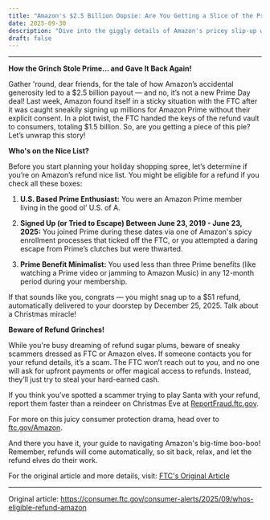 ```yaml
---
title: "Amazon's $2.5 Billion Oopsie: Are You Getting a Slice of the Prime Pie?"
date: 2025-09-30
description: "Dive into the giggly details of Amazon's pricey slip-up with the FTC, and find out if you're in for a holiday surprise refund!"
draft: false
---
```


---

**How the Grinch Stole Prime... and Gave It Back Again!**

Gather 'round, dear friends, for the tale of how Amazon’s accidental generosity led to a $2.5 billion payout — and no, it’s not a new Prime Day deal! Last week, Amazon found itself in a sticky situation with the FTC after it was caught sneakily signing up millions for Amazon Prime without their explicit consent. In a plot twist, the FTC handed the keys of the refund vault to consumers, totaling $1.5 billion. So, are you getting a piece of this pie? Let’s unwrap this story!

**Who's on the Nice List?**

Before you start planning your holiday shopping spree, let’s determine if you’re on Amazon’s refund nice list. You might be eligible for a refund if you check all these boxes:

1. **U.S. Based Prime Enthusiast:** You were an Amazon Prime member living in the good ol’ U.S. of A.
   
2. **Signed Up (or Tried to Escape) Between June 23, 2019 - June 23, 2025:** You joined Prime during these dates via one of Amazon's spicy enrollment processes that ticked off the FTC, or you attempted a daring escape from Prime’s clutches but were thwarted.

3. **Prime Benefit Minimalist:** You used less than three Prime benefits (like watching a Prime video or jamming to Amazon Music) in any 12-month period during your membership.

If that sounds like you, congrats — you might snag up to a $51 refund, automatically delivered to your doorstep by December 25, 2025. Talk about a Christmas miracle!

**Beware of Refund Grinches!**

While you're busy dreaming of refund sugar plums, beware of sneaky scammers dressed as FTC or Amazon elves. If someone contacts you for your refund details, it’s a scam. The FTC won’t reach out to you, and no one will ask for upfront payments or offer magical access to refunds. Instead, they’ll just try to steal your hard-earned cash.

If you think you’ve spotted a scammer trying to play Santa with your refund, report them faster than a reindeer on Christmas Eve at [ReportFraud.ftc.gov](https://ReportFraud.ftc.gov).

For more on this juicy consumer protection drama, head over to [ftc.gov/Amazon](https://ftc.gov/Amazon).

And there you have it, your guide to navigating Amazon's big-time boo-boo! Remember, refunds will come automatically, so sit back, relax, and let the refund elves do their work.

For the original article and more details, visit: [FTC's Original Article](https://ftc.gov/Amazon)

---
Original article: https://consumer.ftc.gov/consumer-alerts/2025/09/whos-eligible-refund-amazon